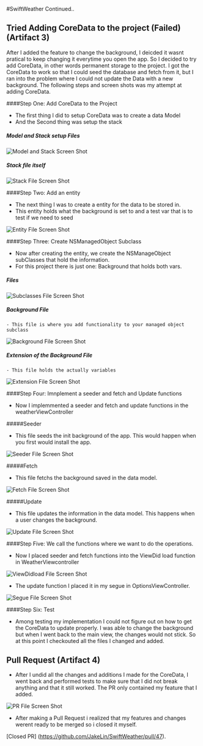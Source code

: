 #SwiftWeather Continued..

## Tried Adding CoreData to the project (Failed) (Artifact 3)

After I added the feature to change the background, I deicded it wasnt pratical to keep changing it
everytime you open the app. So I decided to try add CoreData, in other words permanent storage to
the project. I got the CoreData to work so that I could seed the database and fetch from it, but I
ran into the problem where I could not update the Data with a new background. The following steps and
screen shots was my attempt at adding CoreData.

####Step One: Add CoreData to the Project
  - The first thing I did to setup CoreData was to create a data Model
  - And the Second thing was setup the stack
  
  ##### Model and Stack setup Files
  ![Model and Stack Screen Shot](modelStack.png)
  ##### Stack file itself
  ![Stack File Screen Shot](stack.png)

####Step Two: Add an entity
  - The next thing I was to create a entity for the data to be stored in.
  - This entity holds what the background is set to and a test var that is to test if we need to seed

  ![Entity File Screen Shot](entity.png)
  
####Step Three: Create NSManagedObject Subclass
  - Now after creating the entity, we create the NSManageObject subClasses that hold the information.
  - For this project there is just one: Background that holds both vars.
  ##### Files
  ![Subclasses File Screen Shot](creatSubclasses.png)
  
  ##### Background File
    - This file is where you add functionality to your managed object subclass
  ![Background File Screen Shot](background.png)
  ##### Extension of the Background File
    - This file holds the actually variables 
  ![Extension File Screen Shot](extension.png)

####Step Four: Imnplement a seeder and fetch and Update functions
  - Now I implemmented a seeder and fetch and update functions in the weatherViewController
  
  #####Seeder
  
 - This file seeds the init background of the app. This would happen when you first would install the
  app.
 
  ![Seeder File Screen Shot](seed.png)
  
  #####Fetch
  
  - This file fetchs the background saved in the data model.
  
  ![Fetch File Screen Shot](fetch.png)
  
  #####Update
  
  - This file updates the information in the data model. This happens when a user changes the background.
 
  ![Update File Screen Shot](update.png)
  
####Step Five: We call the functions where we want to do the operations.
  - Now I placed seeder and fetch functions into the ViewDid load function in WeatherViewcontroller
  
  ![ViewDidload File Screen Shot](viewDidload.png)
  
  - The update function I placed it in my segue in OptionsViewController.
  
  ![Segue File Screen Shot](segue.png)

####Step Six: Test
  - Among testing my implementation I could not figure out on how to get the CoreData to update properly. I was able to
  change the background but when I went back to the main view, the changes would not stick. So at this point I checkouted
  all the files I changed and added.
  
  
## Pull Request (Artifact 4)
  - After I undid all the changes and additions I made for the CoreData, I went back and performed tests to make sure that
  I did not break anything and that it still worked. The PR only contained my feature that I added.


  ![PR File Screen Shot](PR.png)


- After making a Pull Request i realized that my features and changes werent ready to be merged so i closed it myself.


[Closed PR] (https://github.com/JakeLin/SwiftWeather/pull/47).
